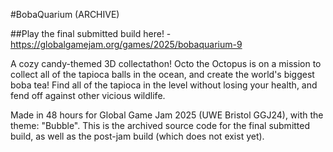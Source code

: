 #BobaQuarium (ARCHIVE)

##Play the final submitted build here! - https://globalgamejam.org/games/2025/bobaquarium-9

A cozy candy-themed 3D collectathon! Octo the Octopus is on a mission to collect all of the tapioca balls in the ocean, and create the world's biggest boba tea! Find all of the tapioca in the level without losing your health, and fend off against other vicious wildlife.

Made in 48 hours for Global Game Jam 2025 (UWE Bristol GGJ24), with the theme: "Bubble". This is the archived source code for the final submitted build, as well as the post-jam build (which does not exist yet).
